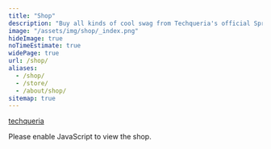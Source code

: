 ```yaml
---
title: "Shop"
description: "Buy all kinds of cool swag from Techqueria's official Spreadshirt store! 🛒"
image: "/assets/img/shop/_index.png"
hideImage: true
noTimeEstimate: true
widePage: true
url: /shop/
aliases:
  - /shop/
  - /store/
  - /about/shop/
sitemap: true
---
```


<div id="techqueria-shop">
    <a href="https://shop.spreadshirt.com/techqueria">techqueria</a>
</div>

<script>
    var spread_shop_config = {
        shopName: 'techqueria',
        locale: 'us_US',
        prefix: 'https://shop.spreadshirt.com',
        baseId: 'techqueria-shop'
    };
</script>

<script type="text/javascript"
        src="https://shop.spreadshirt.com/shopfiles/shopclient/shopclient.nocache.js">
</script>

<noscript>Please enable JavaScript to view the shop.</noscript>

<style>
body {
  font-family: "Rubik", BlinkMacSystemFont, -apple-system, "Roboto", "Segoe UI", "Oxygen", "Ubuntu", "Cantarell", "Fira Sans", "Droid Sans", "Helvetica Neue", "Helvetica", "Arial", sans-serif
}

.SprdMain .sprd-detail-sizes, .SprdMain .sprd-detail-social__caption, .SprdMain .sprd-detail-suggestions__caption {
  margin-bottom: 2em;
}

.SprdMain .sprd-detail-sizes__size {
  min-width: unset;
  font-size: 1em;
}

.SprdMain .sprd-button-secondary-cta-ghost {
  margin-bottom: 0;
  min-height: unset;
  padding: .5em;
  margin-right: .25em;
}

.SprdMain .sprd-detail-design-details__text {
  display: none;
}

.sprd-info-footer {
  padding-bottom: 2em;
}
</style>
